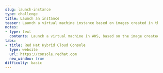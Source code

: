 ```yaml
---
slug: launch-instance
type: challenge
title: Launch an instance
teaser: Launch a virtual machine instance based on images created in the image builder application.
notes:
- type: text
  contents: Launch a virtual machine in AWS, based on the image created in the image builder application. 
tabs:
- title: Red Hat Hybrid Cloud Console
  type: website
  url: https://console.redhat.com
  new_window: true
difficulty: basic
---
```

<!-- markdownlint-disable MD033 MD026-->

